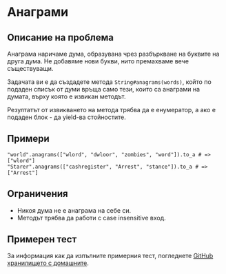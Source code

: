 # Анаграми

## Описание на проблема

Анаграма наричаме дума, образувана чрез разбъркване на буквите на друга дума. Не добавяме нови букви, нито премахваме вече съществуващи.

Задачата ви е да създадете метода `String#anagrams(words)`, който по подаден списък от думи връща само тези, които са анаграми на думата, върху която е извикан методът.

Резултатът от извикването на метода трябва да е енумератор, а ако е подаден блок - да yield-ва стойностите.

## Примери

```
"world".anagrams(["wlord", "dwloor", "zombies", "word"]).to_a # => ["wlord"]
"Starer".anagrams(["cashregister", "Arrest", "stance"]).to_a # => ["Arrest"]
```

## Ограничения

- Никоя дума не е анаграма на себе си.
- Методът трябва да работи с case insensitive вход.

## Примерен тест

За информация как да изпълните примерния тест, погледнете [GitHub хранилището с домашните](http://github.com/fmi/ruby-homework).
